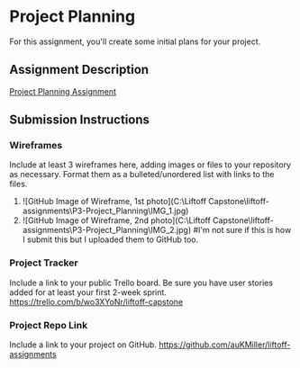 # Project Planning
For this assignment, you'll create some initial plans for your project.

## Assignment Description
[Project Planning Assignment](https://education.launchcode.org/liftoff/modules/assignments/project-planning)

## Submission Instructions

### Wireframes

Include at least 3 wireframes here, adding images or files to your repository as necessary. Format them as a bulleted/unordered list with links to the files.
1. ![GitHub Image of Wireframe, 1st photo](C:\Liftoff Capstone\liftoff-assignments\P3-Project_Planning\IMG_1.jpg)
2. ![GitHub Image of Wireframe, 2nd photo](C:\Liftoff Capstone\liftoff-assignments\P3-Project_Planning\IMG_2.jpg)
#I'm not sure if this is how I submit this but I uploaded them to GitHub too. 
### Project Tracker

Include a link to your public Trello board. Be sure you have user stories added for at least your first 2-week sprint.
https://trello.com/b/wo3XYoNr/liftoff-capstone
### Project Repo Link

Include a link to your project on GitHub.
https://github.com/auKMiller/liftoff-assignments